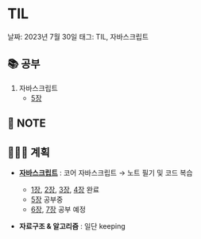 # TIL

날짜: 2023년 7월 30일
태그: TIL, 자바스크립트

## 📚 공부

1. 자바스크립트
    - [5장](https://www.notion.so/5-1dadcc29186a45f098dca56612f43f53?pvs=21)

## 📝 **NOTE**

## 👩🏻‍💻 계획

- **[자바스크립트](https://www.notion.so/Study-5ec41f9c011e4cec8becd44d37652964?pvs=21)**  : 코어 자바스크립트 → 노트 필기 및 코드 복습
    - [1장](https://www.notion.so/1-43b83db63e25494cb6540778ee9d1506?pvs=21), [2장](https://www.notion.so/2-811580b944f94fbd8f5ae87159a721ba?pvs=21), [3장,](https://www.notion.so/3-this-133d4d8108bd41dbad73295102c4b04c?pvs=21) [4장](https://www.notion.so/4-fe23c454db8d4ab191d24aa183e32e57?pvs=21) 완료
    - [5장](https://www.notion.so/5-1dadcc29186a45f098dca56612f43f53?pvs=21) 공부중
    - [6장](https://www.notion.so/6-701d8468d4c243f28042f4572cfe53ae?pvs=21), [7장](https://www.notion.so/7-57aa71cb0640422981da5708a034e9bd?pvs=21) 공부 예정

- **자료구조 & 알고리즘** : 일단 keeping